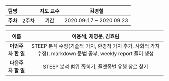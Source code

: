 |   팀명   |       | 지도 교수 |         김경철          |
| :------: | :---: | :-------: | :---------------------: |
| **주차** | 2주차 | **기간**  | 2020.09.17 ~ 2020.09.23 |

|        이름        |                    이용석, 채영문, 김효림                    |
| :----------------: | :----------------------------------------------------------: |
| **이번주차 한 일** | STEEP 분석 수정(기술적 가치, 환경적 가치 추가, 사회적 가치 수정), markdown 문법 공부, weekly report 폴더 생성 |
| **다음주차 할 일** |       STEEP 분석 범위 좁히기, 플랫폼별 유행 장르 찾기        |